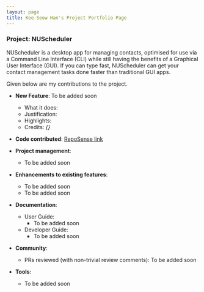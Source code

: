 ```yaml
---
layout: page
title: Kee Seow Han's Project Portfolio Page
---
```


<div markdown="block" class="no-num">

### Project: NUScheduler

NUScheduler is a desktop app for managing contacts, optimised for use via a Command Line Interface (CLI) while
still having the benefits of a Graphical User Interface (GUI). If you can type fast, NUScheduler can get your
contact management tasks done faster than traditional GUI apps.

Given below are my contributions to the project.

* **New Feature**: To be added soon
  * What it does:
  * Justification:
  * Highlights:
  * Credits: *{}*

* **Code contributed**: [RepoSense link](https://nus-cs2103-ay2223s1.github.io/tp-dashboard/?search=kshan29&breakdown=true)

* **Project management**:
  * To be added soon

* **Enhancements to existing features**:
  * To be added soon
  * To be added soon

* **Documentation**:
  * User Guide:
    * To be added soon
  * Developer Guide:
    * To be added soon

* **Community**:
  * PRs reviewed (with non-trivial review comments): To be added soon

* **Tools**:
  * To be added soon

</div>
